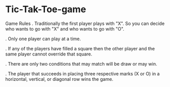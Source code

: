 # Tic-Tak-Toe-game


Game Rules 
. Traditionally the first player plays with "X". So you can decide who wants to go with "X" and who wants to go with "O".

. Only one player can play at a time.

. If any of the players have filled a square then the other player and the same player cannot override that square.

. There are only two conditions that may match will be draw or may win.

. The player that succeeds in placing three respective marks (X or O) in a horizontal, vertical, or diagonal row wins the game.


